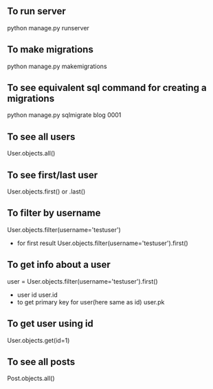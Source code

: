 ## To run server
python manage.py runserver

## To make migrations
python manage.py makemigrations

## To see equivalent sql command for creating a migrations
python manage.py sqlmigrate blog 0001

## To see all users
User.objects.all()

## To see first/last user
User.objects.first() or .last()

## To filter by username
User.objects.filter(username='testuser')

* for first result
User.objects.filter(username='testuser').first()

## To get info about a user
user = User.objects.filter(username='testuser').first()
* user id
user.id
* to get primary key for user(here same as id)
user.pk

## To get user using id
User.objects.get(id=1)

## To see all posts
Post.objects.all()


